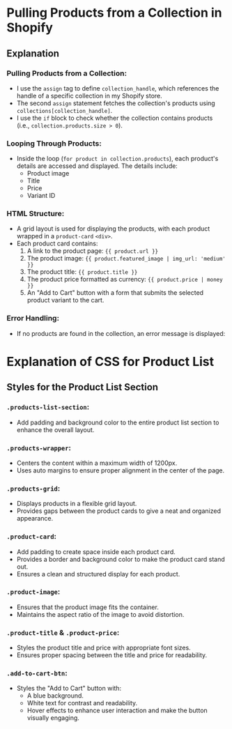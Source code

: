 

# Pulling Products from a Collection in Shopify

## Explanation

### Pulling Products from a Collection:
- I use the `assign` tag to define `collection_handle`, which references the handle of a specific collection in my Shopify store.
- The second `assign` statement fetches the collection's products using `collections[collection_handle]`.
- I use the `if` block to check whether the collection contains products (i.e., `collection.products.size > 0`).

### Looping Through Products:
- Inside the loop (`for product in collection.products`), each product's details are accessed and displayed. The details include:
  - Product image
  - Title
  - Price
  - Variant ID

### HTML Structure:
- A grid layout is used for displaying the products, with each product wrapped in a `product-card` `<div>`.
- Each product card contains:
  1. A link to the product page: `{{ product.url }}`
  2. The product image: `{{ product.featured_image | img_url: 'medium' }}`
  3. The product title: `{{ product.title }}`
  4. The product price formatted as currency: `{{ product.price | money }}`
  5. An "Add to Cart" button with a form that submits the selected product variant to the cart.

### Error Handling:
- If no products are found in the collection, an error message is displayed:



# Explanation of CSS for Product List

## Styles for the Product List Section

### `.products-list-section`:
- Add padding and background color to the entire product list section to enhance the overall layout.

### `.products-wrapper`:
- Centers the content within a maximum width of 1200px.
- Uses auto margins to ensure proper alignment in the center of the page.

### `.products-grid`:
- Displays products in a flexible grid layout.
- Provides gaps between the product cards to give a neat and organized appearance.

### `.product-card`:
- Add padding to create space inside each product card.
- Provides a border and background color to make the product card stand out.
- Ensures a clean and structured display for each product.

### `.product-image`:
- Ensures that the product image fits the container.
- Maintains the aspect ratio of the image to avoid distortion.

### `.product-title` & `.product-price`:
- Styles the product title and price with appropriate font sizes.
- Ensures proper spacing between the title and price for readability.

### `.add-to-cart-btn`:
- Styles the "Add to Cart" button with:
  - A blue background.
  - White text for contrast and readability.
  - Hover effects to enhance user interaction and make the button visually engaging.

